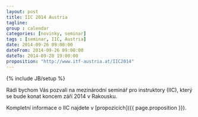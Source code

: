 ```yaml
---
layout: post
title: IIC 2014 Austria
tagline: 
group : calendar
categories: [novinky, seminar]
tags : [seminar, IIC, Austria]
date: 2014-09-26 09:00:00
dateFrom: 2014-09-26 09:00:00
dateTo: 2014-09-28 19:00:00
proposition: "http://www.itf-austria.at/IIC2014"
---
```

{% include JB/setup %}

Rádi bychom Vás pozvali na mezinárodní seminář pro instruktory (IIC), který se bude konat koncem září 2014 v Rakousku.

Kompletní informace o IIC najdete v [propozicích]({{ page.proposition }}).